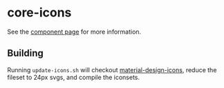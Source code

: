 core-icons
=========

See the [component page](http://polymer-project.org/docs/elements/core-elements.html#core-icons) for more information.

## Building
Running `update-icons.sh` will checkout [material-design-icons](https://github.com/google/material-design-icons), reduce
the fileset to 24px svgs, and compile the iconsets.
